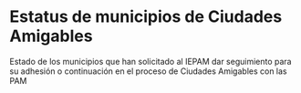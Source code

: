 # Estatus de municipios de Ciudades Amigables
Estado de los municipios que han solicitado al IEPAM dar seguimiento para su adhesión o continuación en el proceso de Ciudades Amigables con las PAM
